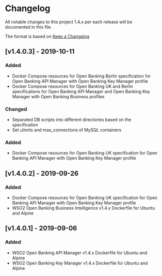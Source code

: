 # Changelog
All notable changes to this project 1.4.x per each release will be documented in this file.

The format is based on [Keep a Changelog](https://keepachangelog.com/en/1.0.0/)

## [v1.4.0.3] - 2019-10-11

### Added
- Docker Compose resources for Open Banking Berlin specification for Open Banking API Manager with Open Banking Key Manager profile
- Docker Compose resources for Open Banking UK and Berlin specifications for Open Banking API Manager and Open Banking Key Manager with Open Banking Business profiles

### Changed
- Separated DB scripts into different directories based on the specification
- Set ulimits and max_connections of MySQL containers
### Added
- Docker Compose resources for Open Banking UK specification for Open Banking API Manager with Open Banking Key Manager profile

## [v1.4.0.2] - 2019-09-26

### Added
- Docker Compose resources for Open Banking UK specification for Open Banking API Manager with Open Banking Key Manager profile
- WSO2 Open Banking Business Intelligence v1.4.x Dockerfile for Ubuntu and Alpine

## [v1.4.0.1] - 2019-09-06

### Added
- WSO2 Open Banking API Manager v1.4.x Dockerfile for Ubuntu and Alpine
- WSO2 Open Banking Key Manager v1.4.x Dockerfile for Ubuntu and Alpine
